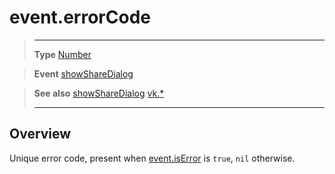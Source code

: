 # event.errorCode

> --------------------- ------------------------------------------------------------------------------------------
> __Type__              [Number](https://docs.coronalabs.com/api/type/Number.html)

> __Event__             [showShareDialog](/plugin/vk/event/showShareDialog/index.md)

> __See also__          [showShareDialog](/plugin/vk/event/showShareDialog/index.md)
>						[vk.*](/plugin/vk/index.md)
> --------------------- ------------------------------------------------------------------------------------------

## Overview

Unique error code, present when [event.isError](/plugin/vk/event/showShareDialog/isError.md) is `true`, `nil` otherwise.